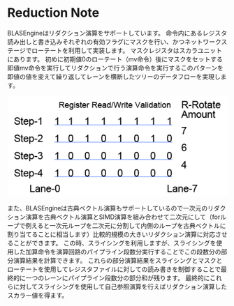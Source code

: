 # Reduction Note

BLASEngineはリダクション演算をサポートしています。
命令内にあるレジスタ読み出しと書き込みそれぞれの有効フラグにマスクを行い、かつネットワークステージでローテートを利用して実装します。
マスクレジスタはスカラユニットにあります。
初めに初期値0のローテート（mv命令）後にマスクをセットする即値mv命令を実行してリダクションで行う演算命令を実行するこのパターンを即値の値を変えて繰り返してレーンを横断したツリーのデータフローを実現します。


<div align="center">
  <img src="https://github.com/IAMAl/BLASEngine/blob/main/notes/ExecConcept/figures/Reduction.png"
       alt="Reduction"
       title="Reduction Control on BLASEngine"
       width="550px"
  />
</div>


また、BLASEngineは古典ベクトル演算もサポートしているので一次元のリダクション演算を古典ベクトル演算とSIMD演算を組み合わせて二次元にして（forループで例えると一次元ループを二次元に分割して内側のループを古典ベクトルに割り当てることに相当します）比較的規模の大きいリダクション演算に対応させることができます。
この時、スライシングを利用しますが、スライシングを使用した加算命令を演算回路のパイプライン段数分実行することでこの段数分の部分演算結果を計算できます。
これらの部分演算結果をスライシングとマスクとローテートを使用してレジスタファイルに対しての読み書きを制御することで最終的に一つのレーンにパイプライン段数分の部分和が残ります。
最終的にこれらに対してスライシングを使用して自己参照演算を行えばリダクション演算したスカラー値を得ます。